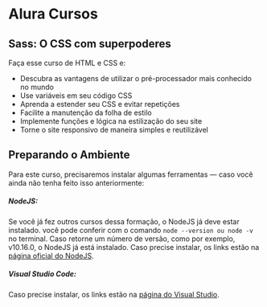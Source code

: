 # Alura Cursos
## Sass: O CSS com superpoderes

Faça esse curso de HTML e CSS e:
- Descubra as vantagens de utilizar o pré-processador mais conhecido no mundo
- Use variáveis em seu código CSS
- Aprenda a estender seu CSS e evitar repetições
- Facilite a manutenção da folha de estilo
- Implemente funções e lógica na estilização do seu site
- Torne o site responsivo de maneira simples e reutilizável

## Preparando o Ambiente

Para este curso, precisaremos instalar algumas ferramentas — caso você ainda não tenha feito isso anteriormente:

##### NodeJS: 
Se você já fez outros cursos dessa formação, o NodeJS já deve estar instalado. você pode conferir com o comando 
````node --version ou node -v ```` no terminal. Caso retorne um número de versão, como por exemplo, v10.16.0, o NodeJS já está instalado. Caso precise instalar, os links estão na [página oficial do NodeJS](https://nodejs.org/en/download/).

##### Visual Studio Code: 
Caso precise instalar, os links estão na [página do Visual Studio](https://code.visualstudio.com/download).
